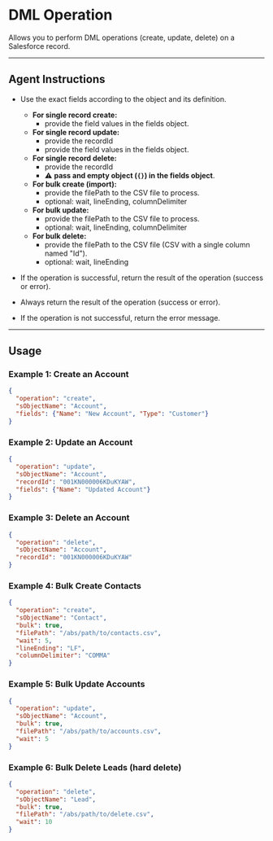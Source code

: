 # DML Operation

Allows you to perform DML operations (create, update, delete) on a Salesforce record.

---
## Agent Instructions
- Use the exact fields according to the object and its definition.
  - **For single record create:**
    - provide the field values in the fields object.
  - **For single record update:**
    - provide the recordId
    - provide the field values in the fields object.
  - **For single record delete:**
    - provide the recordId
    - ⚠️ **pass and empty object (`{}`) in the fields object**.
  - **For bulk create (import):**
    - provide the filePath to the CSV file to process.
    - optional: wait, lineEnding, columnDelimiter
  - **For bulk update:**
    - provide the filePath to the CSV file to process.
    - optional: wait, lineEnding, columnDelimiter
  - **For bulk delete:**
    - provide the filePath to the CSV file (CSV with a single column named "Id").
    - optional: wait, lineEnding

- If the operation is successful, return the result of the operation (success or error).
- Always return the result of the operation (success or error).
- If the operation is not successful, return the error message.

---
## Usage

### Example 1: Create an Account
```json
{
  "operation": "create",
  "sObjectName": "Account",
  "fields": {"Name": "New Account", "Type": "Customer"}
}
```

### Example 2: Update an Account
```json
{
  "operation": "update",
  "sObjectName": "Account",
  "recordId": "001KN000006KDuKYAW",
  "fields": {"Name": "Updated Account"}
}
```

### Example 3: Delete an Account
```json
{
  "operation": "delete",
  "sObjectName": "Account",
  "recordId": "001KN000006KDuKYAW"
}
```

### Example 4: Bulk Create Contacts
```json
{
  "operation": "create",
  "sObjectName": "Contact",
  "bulk": true,
  "filePath": "/abs/path/to/contacts.csv",
  "wait": 5,
  "lineEnding": "LF",
  "columnDelimiter": "COMMA"
}
```

### Example 5: Bulk Update Accounts
```json
{
  "operation": "update",
  "sObjectName": "Account",
  "bulk": true,
  "filePath": "/abs/path/to/accounts.csv",
  "wait": 5
}
```

### Example 6: Bulk Delete Leads (hard delete)
```json
{
  "operation": "delete",
  "sObjectName": "Lead",
  "bulk": true,
  "filePath": "/abs/path/to/delete.csv",
  "wait": 10
}
```